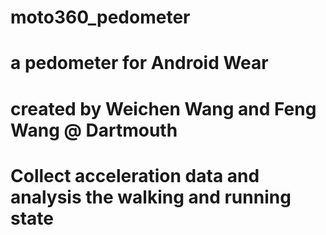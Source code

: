 # moto360_pedometer
# a pedometer for Android Wear
# created by Weichen Wang and Feng Wang @ Dartmouth
# Collect acceleration data and analysis the walking and running state

